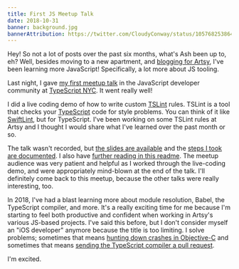 ```yaml
---
title: First JS Meetup Talk
date: 2018-10-31
banner: background.jpg
bannerAttribution: https://twitter.com/CloudyConway/status/1057682538645389312
---
```


Hey! So not a lot of posts over the past six months, what's Ash been up to, eh? Well, besides moving to a new apartment, and [blogging for Artsy](http://artsy.github.io/author/ash/), I've been learning more JavaScript! Specifically, a lot more about JS tooling.

Last night, I gave [my first meetup talk](https://www.meetup.com/TypeScriptNYC/events/255170060/) in the JavaScript developer community at [TypeScript NYC](https://www.meetup.com/TypeScriptNYC/). It went really well!

I did a live coding demo of how to write custom [TSLint](https://palantir.github.io/tslint/) rules. TSLint is a tool that checks your [TypeScript](https://www.typescriptlang.org) code for style problems. You can think of it like [SwiftLint](https://github.com/realm/SwiftLint), but for TypeScript. I've been working on some TSLint rules at Artsy and I thought I would share what I've learned over the past month or so.

The talk wasn't recorded, but [the slides are available](https://speakerdeck.com/ashfurrow/building-custom-tslint-rules) and the [steps I took are documented](https://github.com/ashfurrow/tsnyc-tslint-rules/blob/master/STEPS.md). I also have [further reading in this readme](https://github.com/ashfurrow/tslint-playground). The meetup audience was very patient and helpful as I worked through the live-coding demo, and were appropriately mind-blown at the end of the talk. I'll definitely come back to this meetup, because the other talks were really interesting, too.

In 2018, I've had a blast learning more about module resolution, Babel, the TypeScript compiler, and more. It's a really exciting time for me because I'm starting to feel both productive and confident when working in Artsy's various JS-based projects. I've said this before, but I don't consider myself an "iOS developer" anymore because the title is too limiting. I solve problems; sometimes that means [hunting down crashes in Objective-C](https://github.com/artsy/emission/pull/1211) and sometimes that means [sending the TypeScript compiler a pull request](https://github.com/Microsoft/TypeScript/pull/28196).

I'm excited.

